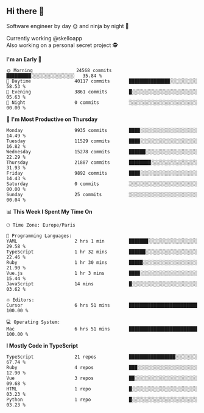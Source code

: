 ## Hi there 👋

Software engineer by day 🌞 and ninja by night 🌝

Currently working @skelloapp <br>
Also working on a personal secret project 🕵️

<!--START_SECTION:waka-->
**I'm an Early 🐤** 

```text
🌞 Morning                24568 commits       █████████░░░░░░░░░░░░░░░░   35.84 % 
🌆 Daytime                40117 commits       ███████████████░░░░░░░░░░   58.53 % 
🌃 Evening                3861 commits        █░░░░░░░░░░░░░░░░░░░░░░░░   05.63 % 
🌙 Night                  0 commits           ░░░░░░░░░░░░░░░░░░░░░░░░░   00.00 % 
```
📅 **I'm Most Productive on Thursday** 

```text
Monday                   9935 commits        ████░░░░░░░░░░░░░░░░░░░░░   14.49 % 
Tuesday                  11529 commits       ████░░░░░░░░░░░░░░░░░░░░░   16.82 % 
Wednesday                15278 commits       ██████░░░░░░░░░░░░░░░░░░░   22.29 % 
Thursday                 21887 commits       ████████░░░░░░░░░░░░░░░░░   31.93 % 
Friday                   9892 commits        ████░░░░░░░░░░░░░░░░░░░░░   14.43 % 
Saturday                 0 commits           ░░░░░░░░░░░░░░░░░░░░░░░░░   00.00 % 
Sunday                   25 commits          ░░░░░░░░░░░░░░░░░░░░░░░░░   00.04 % 
```


📊 **This Week I Spent My Time On** 

```text
🕑︎ Time Zone: Europe/Paris

💬 Programming Languages: 
YAML                     2 hrs 1 min         ███████░░░░░░░░░░░░░░░░░░   29.58 % 
TypeScript               1 hr 32 mins        ██████░░░░░░░░░░░░░░░░░░░   22.46 % 
Ruby                     1 hr 30 mins        █████░░░░░░░░░░░░░░░░░░░░   21.90 % 
Vue.js                   1 hr 3 mins         ████░░░░░░░░░░░░░░░░░░░░░   15.44 % 
JavaScript               14 mins             █░░░░░░░░░░░░░░░░░░░░░░░░   03.62 % 

🔥 Editors: 
Cursor                   6 hrs 51 mins       █████████████████████████   100.00 % 

💻 Operating System: 
Mac                      6 hrs 51 mins       █████████████████████████   100.00 % 
```

**I Mostly Code in TypeScript** 

```text
TypeScript               21 repos            █████████████████░░░░░░░░   67.74 % 
Ruby                     4 repos             ███░░░░░░░░░░░░░░░░░░░░░░   12.90 % 
Vue                      3 repos             ██░░░░░░░░░░░░░░░░░░░░░░░   09.68 % 
HTML                     1 repo              █░░░░░░░░░░░░░░░░░░░░░░░░   03.23 % 
Python                   1 repo              █░░░░░░░░░░░░░░░░░░░░░░░░   03.23 % 
```




<!--END_SECTION:waka-->

<!--
**antoinelncl/antoinelncl** is a ✨ _special_ ✨ repository because its `README.md` (this file) appears on your GitHub profile.

Here are some ideas to get you started:

- 🔭 I’m currently working on ...
- 🌱 I’m currently learning ...
- 👯 I’m looking to collaborate on ...
- 🤔 I’m looking for help with ...
- 💬 Ask me about ...
- 📫 How to reach me: ...
- 😄 Pronouns: ...
- ⚡ Fun fact: ...
-->
